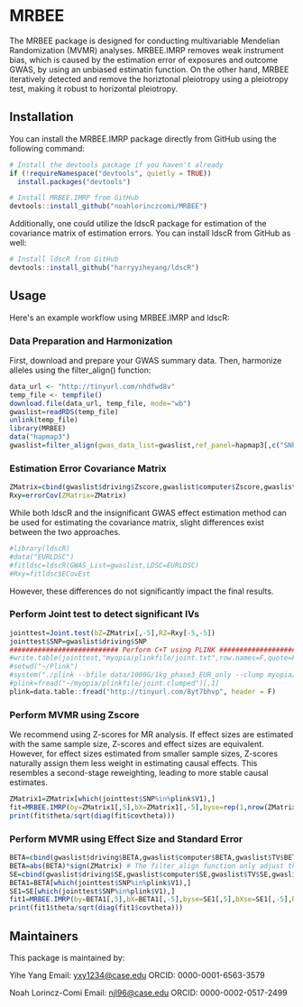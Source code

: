 # MRBEE
The MRBEE package is designed for conducting multivariable Mendelian Randomization (MVMR) analyses. MRBEE.IMRP removes weak instrument bias, which is caused by the estimation error of exposures and outcome GWAS, by using an unbiased estimatin function. On the other hand, MRBEE iteratively detected and remove the horiztonal pleiotropy using a pleiotropy test, making it robust to horizontal pleiotropy.

## Installation
You can install the MRBEE.IMRP package directly from GitHub using the following command:
```R
# Install the devtools package if you haven't already
if (!requireNamespace("devtools", quietly = TRUE))
  install.packages("devtools")

# Install MRBEE.IMRP from GitHub
devtools::install_github("noahlorinczcomi/MRBEE")
```
Additionally, one could utilize the ldscR package for estimation of the covariance matrix of estimation errors. You can install ldscR from GitHub as well:
```R
# Install ldscR from GitHub
devtools::install_github("harryyiheyang/ldscR")
```

## Usage
Here's an example workflow using MRBEE.IMRP and ldscR:

### Data Preparation and Harmonization
First, download and prepare your GWAS summary data. Then, harmonize alleles using the filter_align() function:
```R
data_url <- "http://tinyurl.com/nhdfwd8v"
temp_file <- tempfile()
download.file(data_url, temp_file, mode="wb")
gwaslist=readRDS(temp_file)
unlink(temp_file)
library(MRBEE)
data("hapmap3")
gwaslist=filter_align(gwas_data_list=gwaslist,ref_panel=hapmap3[,c("SNP","A1","A2")])
```

### Estimation Error Covariance Matrix
```R
ZMatrix=cbind(gwaslist$driving$Zscore,gwaslist$computer$Zscore,gwaslist$TV$Zscore,gwaslist$schooling$Zscore,gwaslist$myopia$Zscore)
Rxy=errorCov(ZMatrix=ZMatrix)
```
While both ldscR and the insignificant GWAS effect estimation method can be used for estimating the covariance matrix, slight differences exist between the two approaches.
```R
#library(ldscR)
#data("EURLDSC")
#fitldsc=ldscR(GWAS_List=gwaslist,LDSC=EURLDSC)
#Rxy=fitldsc$ECovEst
```
However, these differences do not significantly impact the final results.

### Perform Joint test to detect significant IVs
```R
jointtest=Joint.test(bZ=ZMatrix[,-5],RZ=Rxy[-5,-5])
jointtest$SNP=gwaslist$driving$SNP
########################### Perform C+T using PLINK ########################################
#write.table(jointtest,"myopia/plinkfile/joint.txt",row.names=F,quote=F,sep="\t")
#setwd("~/Plink")
#system("./plink --bfile data/1000G/1kg_phase3_EUR_only --clump myopia/plinkfile/joint.txt --clump-field P  --clump-kb 500 --clump-p1 5e-8 --clump-p2 5e-8 --clump-r2 0.01 --out myopia/plinkfile/joint")
#plink=fread("~/myopia/plinkfile/joint.clumped")[,1]
plink=data.table::fread("http://tinyurl.com/8yt7bhvp", header = F)
```

### Perform MVMR using Zscore
We recommend using Z-scores for MR analysis. If effect sizes are estimated with the same sample size, Z-scores and effect sizes are equivalent. However, for effect sizes estimated from smaller sample sizes, Z-scores naturally assign them less weight in estimating causal effects. This resembles a second-stage reweighting, leading to more stable causal estimates.
```R
ZMatrix1=ZMatrix[which(jointtest$SNP%in%plink$V1),]
fit=MRBEE.IMRP(by=ZMatrix1[,5],bX=ZMatrix1[,-5],byse=rep(1,nrow(ZMatrix1)),bXse=matrix(1,nrow(ZMatrix1),4),Rxy=Rxy,var.est="ordinal")
print(fit$theta/sqrt(diag(fit$covtheta)))
```

### Perform MVMR using Effect Size and Standard Error
```R
BETA=cbind(gwaslist$driving$BETA,gwaslist$computer$BETA,gwaslist$TV$BETA,gwaslist$schooling$BETA,gwaslist$myopia$BETA)
BETA=abs(BETA)*sign(ZMatrix) # The filter_align function only adjust the signs of Zscore
SE=cbind(gwaslist$driving$SE,gwaslist$computer$SE,gwaslist$TV$SE,gwaslist$schooling$SE,gwaslist$myopia$SE)
BETA1=BETA[which(jointtest$SNP%in%plink$V1),]
SE1=SE[which(jointtest$SNP%in%plink$V1),]
fit1=MRBEE.IMRP(by=BETA1[,5],bX=BETA1[,-5],byse=SE1[,5],bXse=SE1[,-5],Rxy=Rxy,var.est="ordinal")
print(fit1$theta/sqrt(diag(fit1$covtheta)))
```

## Maintainers
This package is maintained by:

Yihe Yang
Email: yxy1234@case.edu
ORCID: 0000-0001-6563-3579

Noah Lorincz-Comi
Email: njl96@case.edu
ORCID: 0000-0002-0517-2499
